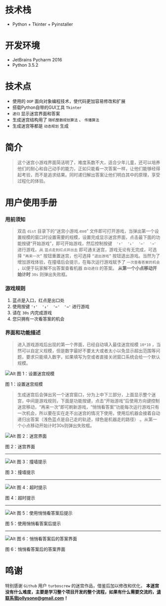 # 技术栈
* Python + Tkinter + Pyinstaller

# 开发环境
* JetBrains Pycharm 2016
* Python 3.5.2

# 技术点
* 使用的 `OOP` 面向对象编程技术，使代码更加容易修改和扩展
* 搭载Python自带的GUI工具 `Tkinter`
* `递归` 显示迷宫界面和答案
* 生成迷宫结构用了 `随机整数规划算法` 、 `传播算法`
* 生成迷宫等都是 `动态规划` 生成

# 简介
> 这个迷宫小游戏界面简洁明了，难度系数不大，适合少年儿童，还可以培养他们的耐心和自己动手的能力，正如只能看一次答案一样，让他们能够经得起考验，而不是追求结果。同时递归解出答案让他们明白其中的原理，享受过程化的体验。

# 用户使用手册
### 用前须知
> 双击 `dist` 目录下的“迷宫小游戏.exe” 文件即可打开游戏，当弹出第一个设置规模的窗口时设置需要的规模，设置完成显示迷宫界面，点击最下面的功能按键“开始游戏”，即可开始游戏，然后控制按键　`'↑'  '↓'  '←'  '→'` 进行游戏，从 `蓝点走到红点并出去` 即可通关迷宫，游戏无论有无完成，可选择 `“再来一次”` 按钮重置迷宫，也可选择 `“退出游戏”` 按钮退出游戏。当然为了增加游戏体验，在撞墙后会提示，在每次运行游戏赋予了 `一次查看答案的机会` ，以便于玩家解不出答案查看机器 `自动递归` 的答案。 __从第一个小点移动开始计时__  `30s` 则弹出失败框。
### 游戏规则
1.   蓝点是入口，红点是出口处
2.   使用按键 `'↑'  '↓'  '←'  '→'` 进行游戏
3.   请在 `30s` 内完成游戏
4.   您只拥有一次看答案的机会

### 界面和功能描述

> 进入游戏游戏后出现的第一个界面，已经自动填入最佳迷宫规模 `10*10` ，当然可以自定义规模，但是数字最好不要太大或者太小以免显示超出范围等问题，要求只能填入数字，如果填写为空或者直接关闭窗口系统会给一个默认规模。

![Alt 图 1：设置迷宫规模](/build/images/设置迷宫规模.png)

图 1：设置迷宫规模


> 生成迷宫后会弹出另一个迷宫窗口，分为上中下三部分，上面显示整个迷宫，中间是游戏规则，下面是功能按键，点击“开始游戏“后使用方向键控制迷宫移动，“再来一次”即可刷新游戏，“悄悄看答案”功能每次运行游戏只有一次机会，所以要在实在走不出迷宫的情况下使用，使用后机器会接着自动递归出答案（浅色蓝点是自己走的轨迹，绿色是机器走的路径） 。从第一个小点移动开始计时30s则弹出失败框。

![Alt 图 2：迷宫界面](/build/images/迷宫界面.png)

图 2：迷宫界面
- - -

![Alt 图 3：撞墙提示](/build/images/撞墙提示.png)

图 3：撞墙提示
- - -

![Alt 图 4：超时提示](/build/images/超时提示.png)

图 4：超时提示
- - -

![Alt 图 5：使用悄悄看答案后提示](/build/images/悄悄看答案后提示.png)

图 5：使用悄悄看答案后提示
- - -

![Alt 图 6：悄悄看答案后的答案界面](/build/images/答案界面.png)

图 6：悄悄看答案后的答案界面

# 鸣谢
特别感谢 `Github` 用户 `turboscrew` 的迷宫作品，借鉴后加以修改和优化， __本迷宫没有什么难度，主要是学习整个项目开发的整个流程，如果有什么需要交流的，请联系我jollysone@gmail.com！__ 